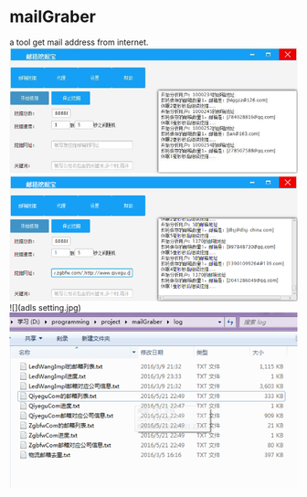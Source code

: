 # mailGraber
a tool get mail  address from internet.
![](index.jpg)
![](index2.jpg)
![](adls setting.jpg)
![](data.jpg)
